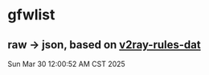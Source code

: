 # gfwlist
## raw -> json, based on [v2ray-rules-dat](https://github.com/Loyalsoldier/v2ray-rules-dat)
Sun Mar 30 12:00:52 AM CST 2025

